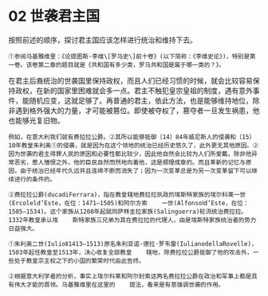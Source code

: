 # 02 世袭君主国

按照前述的顺序，探讨君主国应该怎样进行统治和维持下去。

	①参阅马基雅维里：《论提图斯·李维\[罗马史\]前十卷》(以下简称：《李维史论》)，特别是第一卷。该卷第二章的题目就是《共和国有多少类，罗马共和国是属于哪一类的？》。

在君主后裔统治的世袭国里保持政权，而且人们已经习惯的时候，就会比较容易保持政权，在新的国家里困难就会多一点。君主不触犯皇宗皇祖的制度，遇有意外事件，能随机应变，这就足够了。再普通的君主，依此方法，也是能够维持地位，除非遇到格外强大的力量，才可能被篡位。即使被夺权了，篡夺者一旦发生祸患，他也能够光复旧物。

	例如，在意大利我们就有费拉拉公爵。②其所以能够抵御〔14〕84年威尼斯人的侵袭和〔15〕10年教皇朱利奥①的侵袭，就是因为在这个领地的统治已经历史悠久了，此外更无其他原因。②因为世袭的君主得罪人民的原因和必要性都比较少，因此他自然会比较为人们所爱戴。除非他异常恶劣，惹人憎恨之外，他的臣民自然而然地向着他，这是顺理成章的。而且革新的记忆与原因，由于统治已经年代久远并且连绵不断而消失了；因为一次变革总是为另一次变革留下可以继续进行的条件的。

	②费拉拉公爵(ducadiFerrara)，指在教皇辖地费拉拉执政的埃斯特家族的埃尔科莱一世(Ercoleld’Este，在位：1471—1505)和阿尔方索    一世(AlfonsoⅠd’Este，在位：1505—1534)。这个家族从1208年起就同萨林圭拉家族(Salinguerra)轮流统治费拉拉。1332年教皇承认埃    斯特家族三兄弟为其在费拉拉的代理人，由是埃斯特家族统治者的势力日益强大。

	①朱利奥二世(IulioⅡ1413—1513)原名朱利亚诺·德拉·罗韦雷(IulianodellaRovelle)，1503年起任教皇至1513年，决心收复全部教皇    辖地，除费拉拉公爵抵御了他的攻击外，一些处于教皇宗主权之下的小国的繁荣时代由此告终。

	②根据意大利学者的分析，事实上埃尔科莱和阿尔封索这两名费拉拉公爵在政治和军事上都是具有伟大才能的首领。马基雅维里在这里的    提法，看来是有意强调世袭的作用。
